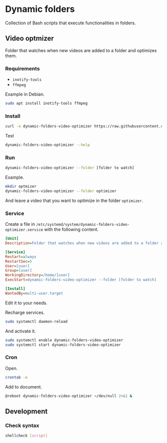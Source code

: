 # Dynamic folders

Collection of Bash scripts that execute functionalities in folders.

## Video optmizer

Folder that watches when new videos are added to a folder and optimizes them.

### Requirements

- `inotify-tools`
- `ffmpeg`

Example in Debian.

``` sh
sudo apt install inotify-tools ffmpeg
```

### Install


``` sh
curl -o dynamic-folders-video-optimizer https://raw.githubusercontent.com/tanrax/dynamic-folders/main/dynamic-folders-video-optimizer.sh && chmod +x dynamic-folders-video-optimizer && sudo mv dynamic-folders-video-optimizer /usr/local/bin && echo "🎉 Successfully installed! 🎉"
```

Test

``` sh
dynamic-folders-video-optimizer --help
```

### Run

``` sh
dynamic-folders-video-optimizer --folder [folder to watch]
```

Example.

``` sh
mkdir optmizer
dynamic-folders-video-optimizer --folder optimizer
```

And leave a video that you want to optimize in the folder `optimizer`.

### Service

Create a file in `/etc/systemd/system/dynamic-folders-video-optimizer.service` with the following content.


```ini
[Unit]
Description=Folder that watches when new videos are added to a folder and optimizes them.

[Service]
Restart=always
RestartSec=5
User=[user]
Group=[user]
WorkingDirectory=/home/[user]
ExecStart=dynamic-folders-video-optimizer --folder [folder to watch]

[Install]
WantedBy=multi-user.target
```

Edit it to your needs.

Recharge services.

``` sh
sudo systemctl daemon-reload
```

And activate it.

``` sh
sudo systemctl enable dynamic-folders-video-optimizer
sudo systemctl start dynamic-folders-video-optimizer
```

### Cron

Open.

``` sh
crontab -e
```

Add to document.

``` sh
@reboot dynamic-folders-video-optimizer >/dev/null 2>&1 &
```

## Development

### Check syntax

```sh
shellcheck [script]
```
